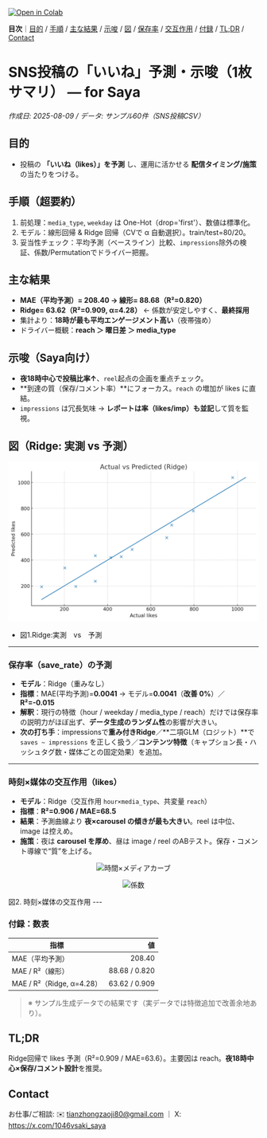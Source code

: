 [![Open in Colab](https://colab.research.google.com/assets/colab-badge.svg)](https://colab.research.google.com/github/saya0823-web/u-/blob/main/ds_zero_to_one_starter_v2.ipynb)


**目次**｜[目的](#目的) / [手順](#手順超要約) / [主な結果](#主な結果) / [示唆](#示唆saya向け) / [図](#図ridge-実測-vs-予測) / [保存率](#保存率save_rateの予測) / [交互作用](#時刻媒体の交互作用likes) / [付録](#付録数表) / [TL;DR](#tldr) / [Contact](#contact)

# SNS投稿の「いいね」予測・示唆（1枚サマリ） — for Saya
*作成日: 2025-08-09 / データ: サンプル60件（SNS投稿CSV）*

## 目的
- 投稿の **「いいね（likes）」を予測** し、運用に活かせる **配信タイミング/施策** の当たりをつける。

## 手順（超要約）
1. 前処理：`media_type`, `weekday` は One-Hot（drop='first'）、数値は標準化。
2. モデル：線形回帰 & Ridge 回帰（CVで α 自動選択）。train/test=80/20。
3. 妥当性チェック：平均予測（ベースライン）比較、`impressions`除外の検証、係数/Permutationでドライバー把握。

## 主な結果
- **MAE（平均予測）= 208.40 → 線形= 88.68（R²=0.820）**
- **Ridge= 63.62（R²=0.909, α=4.28）**  ← 係数が安定しやすく、**最終採用**
- 集計より：**18時が最も平均エンゲージメント高い**（夜帯強め）
- ドライバー概観：**reach ＞ 曜日差 ＞ media_type**

## 示唆（Saya向け）
- **夜18時中心で投稿比率↑**、`reel`起点の企画を重点チェック。
- **到達の質（保存/コメント率）**にフォーカス。`reach` の増加が likes に直結。
- `impressions` は冗長気味 → **レポートは率（likes/imp）も並記**して質を監視。

## 図（Ridge: 実測 vs 予測）
![Actual vs Predicted](./scatter_ridge_actual_vs_pred.png)
- 図1.Ridge:実測　vs　予測
---

### 保存率（save_rate）の予測
- **モデル**：Ridge（重みなし）
- **指標**：MAE(平均予測)=**0.0041** → モデル=**0.0041**（**改善 0%**）／ **R²=-0.015**
- **解釈**：現行の特徴（hour / weekday / media_type / reach）だけでは保存率の説明力がほぼ出ず、**データ生成のランダム性**の影響が大きい。
- **次の打ち手**：impressionsで**重み付きRidge**／**二項GLM（ロジット）**で `saves ~ impressions` を正しく扱う／**コンテンツ特徴**（キャプション長・ハッシュタグ数・媒体ごとの固定効果）を追加。

---

### 時刻×媒体の交互作用（likes）
- **モデル**：Ridge（交互作用 `hour×media_type`、共変量 `reach`）
- **指標**：**R²=0.906 / MAE=68.5**
- **結果**：予測曲線より **夜×carousel の傾きが最も大きい**。reel は中位、image は控えめ。
- **施策**：夜は **carousel を厚め**、昼は image / reel のABテスト。保存・コメント導線で“質”を上げる。

<p align="center">
  <img width="720" alt="時間×メディアカーブ" src="https://github.com/user-attachments/assets/59748916-34a5-47c0-944b-f8fc7bc78f49" />
</p>
<p align="center">
  <img width="720" alt="係数" src="https://github.com/user-attachments/assets/14fa0433-be55-4573-ba33-c48fd8560ac1" />
</p>
図2. 時刻×媒体の交互作用
---

### 付録：数表
| 指標 | 値 |
|---|---:|
| MAE（平均予測） | 208.40 |
| MAE / R²（線形） | 88.68 / 0.820 |
| MAE / R²（Ridge, α=4.28） | 63.62 / 0.909 |

> ※ サンプル生成データでの結果です（実データでは特徴追加で改善余地あり）。

## TL;DR
Ridge回帰で likes 予測（R²=0.909 / MAE=63.6）。主要因は reach。**夜18時中心×保存/コメント設計**を推奨。

## Contact
お仕事/ご相談: ✉️ tianzhongzaoji80@gmail.com ｜ X: https://x.com/1046vsaki_saya

